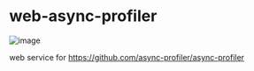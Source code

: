 # web-async-profiler
![image](https://github.com/helgastogova/web-async-profiler/assets/3423341/b0972294-cc2a-4666-8c70-133dc3046be9)

web service for https://github.com/async-profiler/async-profiler
